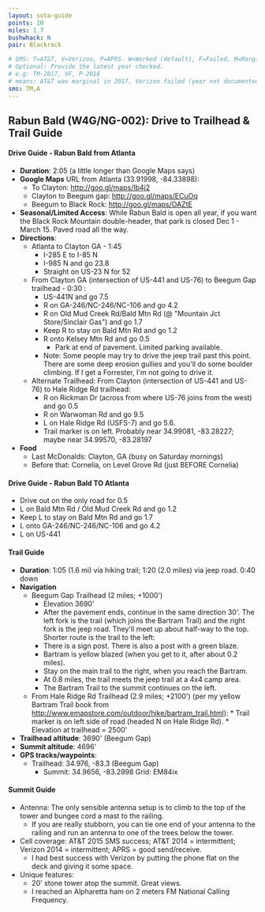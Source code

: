 ```yaml
---
layout: sota-guide
points: 10
miles: 1.7
bushwhack: N
pair: Blackrock

# SMS: T=AT&T, V=Verizon, P=APRS. W=Worked (default), F=Failed, M=Marginal (some failed).
# Optional: Provide the latest year checked.
# e.g: TM-2017, VF, P-2016
# means: AT&T was marginal in 2017, Verizon failed (year not documented), APRS worked in 2016.
sms: TM,A
---
```

Rabun Bald (W4G/NG-002): Drive to Trailhead & Trail Guide
--------------------------------------------------------
#### Drive Guide - Rabun Bald from Atlanta

* **Duration**: 2:05 (a little longer than Google Maps says)
* **Google Maps** URL from Atlanta (33.91998, -84.33898):
    * To Clayton: http://goo.gl/maps/Ib4j2
    * Clayton to Beegum gap: http://goo.gl/maps/ECuOq
    * Beegum to Black Rock: http://goo.gl/maps/OAZtE
* **Seasonal/Limited Access**: While Rabun Bald is open all year, if you want the Black Rock Mountain double-header, that park is closed Dec 1 - March 15.  Paved road all the way.
* **Directions**:
    * Atlanta to Clayton GA - 1:45
        * I-285 E to I-85 N
        * I-985 N and go 23.8
        * Straight on US-23 N for 52
    * From Clayton GA (intersection of US-441 and US-76) to Beegum Gap trailhead - 0:30 :
        * US-441N and go 7.5
        * R on GA-246/NC-246/NC-106 and go 4.2
        * R on Old Mud Creek Rd/Bald Mtn Rd (@ "Mountain Jct Store/Sinclair Gas") and go 1.7
        * Keep R to stay on Bald Mtn Rd and go 1.2
        * R onto Kelsey Mtn Rd and go 0.5
            * Park at end of pavement.  Limited parking available.
        * Note: Some people may try to drive the jeep trail past this point. There are some deep erosion gullies and you'll do some boulder climbing.  If I get a Forrester, I'm not going to drive it.
    * Alternate Trailhead: From Clayton (intersection of US-441 and US-76) to Hale Ridge Rd trailhead:
        * R on Rickman Dr (across from where US-76 joins from the west) and go 0.5
        * R on Warwoman Rd and go 9.5
        * L on Hale Ridge Rd (USFS-7) and go 5.6.
        * Trail marker is on left.  Probably near 34.99081, -83.28227; maybe near 34.99570, -83.28197
* **Food**
    * Last McDonalds: Clayton, GA (busy on Saturday mornings)
    * Before that: Cornelia, on Level Grove Rd (just BEFORE Cornelia)

#### Drive Guide - Rabun Bald TO Atlanta
* Drive out on the only road for 0.5
* L on Bald Mtn Rd / Old Mud Creek Rd and go 1.2
* Keep L to stay on Bald Mtn Rd and go 1.7
* L onto GA-246/NC-246/NC-106 and go 4.2
* L on US-441

#### Trail Guide

* **Duration**: 1:05 (1.6 mi) via hiking trail; 1:20 (2.0 miles) via jeep road. 0:40 down
* **Navigation**
    * Beegum Gap Trailhead (2 miles; +1000')
         * Elevation 3690'
         * After the pavement ends, continue in the same direction 30'. The left fork is the trail (which joins the Bartram Trail) and the right fork is the jeep road.  They'll meet up about half-way to the top.  Shorter route is the trail to the left:
         * There is a sign post.  There is also a post with a green blaze.
         * Bartram is yellow blazed (when you get to it, after about 0.2 miles).
         * Stay on the main trail to the right, when you reach the Bartram.
         * At 0.8 miles, the trail meets the jeep trail at a 4x4 camp area.
         * The Bartram Trail to the summit continues on the left.
    * From Hale Ridge Rd Trailhead (2.9 miles; +2100') (per my yellow Bartram Trail book from http://www.emapstore.com/outdoor/hike/bartram_trail.html):
            * Trail marker is on left side of road (headed N on Hale Ridge Rd).
            * Elevation at trailhead = 2500'
* **Trailhead altitude**: 3690' (Beegum Gap)
* **Summit altitude**: 4696'
* **GPS tracks/waypoints**:
    * Trailhead: 34.976, -83.3 (Beegum Gap)
      * Summit: 34.9656, -83.2998		Grid: EM84ix

#### Summit Guide

* Antenna: The only sensible antenna setup is to climb to the top of the tower and bungee cord a mast to the railing.
    * If you are really stubborn, you can tie one end of your antenna to the railing and run an antenna to one of the trees below the tower.
* Cell coverage: AT&T 2015 SMS success; AT&T 2014 = intermittent; Verizon 2014 = intermittent; APRS = good send/receive.
    * I had best success with Verizon by putting the phone flat on the deck and giving it some space.
* Unique features:
    * 20' stone tower atop the summit.  Great views.
    * I reached an Alpharetta ham on 2 meters FM National Calling Frequency.

